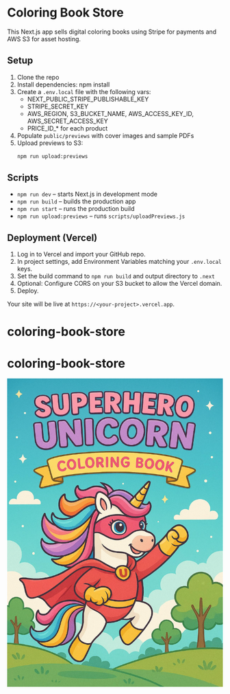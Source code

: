# Coloring Book Store

This Next.js app sells digital coloring books using Stripe for payments and AWS S3 for asset hosting.

## Setup

1. Clone the repo
2. Install dependencies: npm install
3. Create a `.env.local` file with the following vars:
   - NEXT_PUBLIC_STRIPE_PUBLISHABLE_KEY
   - STRIPE_SECRET_KEY
   - AWS_REGION, S3_BUCKET_NAME, AWS_ACCESS_KEY_ID, AWS_SECRET_ACCESS_KEY
   - PRICE_ID_* for each product
4. Populate `public/previews` with cover images and sample PDFs
5. Upload previews to S3:
   ```bash
   npm run upload:previews
   ```

## Scripts

- `npm run dev` – starts Next.js in development mode
- `npm run build` – builds the production app
- `npm run start` – runs the production build
- `npm run upload:previews` – runs `scripts/uploadPreviews.js`

## Deployment (Vercel)

1. Log in to Vercel and import your GitHub repo.
2. In project settings, add Environment Variables matching your `.env.local` keys.
3. Set the build command to `npm run build` and output directory to `.next`
4. Optional: Configure CORS on your S3 bucket to allow the Vercel domain.
5. Deploy.

Your site will be live at `https://<your-project>.vercel.app`.
# coloring-book-store
# coloring-book-store
![image alt](https://github.com/jonny8619/coloring-book-store/blob/main/Screenshot%202025-06-09%20at%2022.03.42.png?raw=true)
